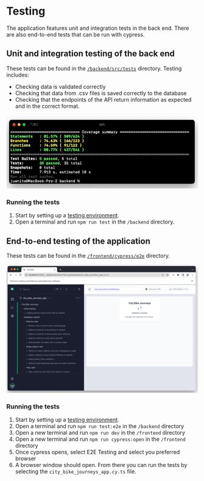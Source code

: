 # Testing
The application features unit and integration tests in the back end. There are also end-to-end tests that can be run with cypress.

## Unit and integration testing of the back end
These tests can be found in the [`/backend/src/tests`](https://github.com/JuanitoSebastian/City-Bike-Journeys/tree/main/backend/src/tests) directory. Testing includes:
- Checking data is validated correctly
- Checking that data from .csv files is saved correctly to the database
- Checking that the endpoints of the API return information as expected and in the correct format.

![Screenshot of testing report](https://github.com/JuanitoSebastian/City-Bike-Journeys/blob/main/docs/images/backend_tests.png?raw=true)

### Running the tests
1. Start by setting up a [testing environment](https://github.com/JuanitoSebastian/City-Bike-Journeys/blob/main/docs/dev_and_testing.md).
2. Open a terminal and run `npm run test` in the `/backend` directory.

## End-to-end testing of the application
These tests can be found in the [`/frontend/cypress/e2e`](https://github.com/JuanitoSebastian/City-Bike-Journeys/tree/main/frontend/cypress/e2e) directory.

![Screenshot of e2e tests](https://github.com/JuanitoSebastian/City-Bike-Journeys/blob/main/docs/images/e2e_tests.png?raw=true)

### Running the tests
1. Start by setting up a [testing environment](https://github.com/JuanitoSebastian/City-Bike-Journeys/blob/main/docs/dev_and_testing.md).
2. Open a terminal and run `npm run test:e2e` in the `/backend` directory
3. Open a new terminal and run `npm run dev` in the `/frontend` directory
4. Open a new terminal and run `npm run cypress:open` in the `/frontend` directory
5. Once cypress opens, select E2E Testing and select you preferred browser
6. A browser window should open. From there you can run the tests by selecting the `city_bike_journeys_app.cy.ts` file.